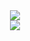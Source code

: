 <div style="display:flex;justify-content:center;">
  <a href="https://github.com/anuraghazra/github-readme-stats">
    <img src="https://github-readme-stats.vercel.app/api?username=Delemangi&count_private=true&show_icons=true&theme=merko">
  </a>
</div>
<div style="display:flex;justify-content:center;">
  <a href="https://github.com/anuraghazra/github-readme-stats">
    <img src="https://github-readme-stats.vercel.app/api/top-langs/?username=Delemangi&layout=compact&theme=merko">
  </a>
</div>
